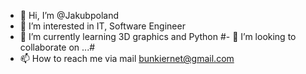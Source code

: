 - 👋 Hi, I’m @Jakubpoland
- 👀 I’m interested in IT, Software Engineer
- 🌱 I’m currently learning 3D graphics and Python
#- 💞️ I’m looking to collaborate on ...#
- 📫 How to reach me via mail bunkiernet@gmail.com

<!---
Jakubpoland/Jakubpoland is a ✨ special ✨ repository because its `README.md` (this file) appears on your GitHub profile.
You can click the Preview link to take a look at your changes.
--->
